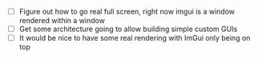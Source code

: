 ﻿- [ ] Figure out how to go real full screen, right now imgui is a window rendered within a window
- [ ] Get some architecture going to allow building simple custom GUIs
- [ ] It would be nice to have some real rendering with ImGui only being on top
